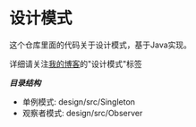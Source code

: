 # 设计模式
这个仓库里面的代码关于设计模式，基于Java实现。

详细请关注[我的博客](http://47.97.202.211/)的"设计模式"标签

***目录结构***

* 单例模式: design/src/Singleton
* 观察者模式: design/src/Observer